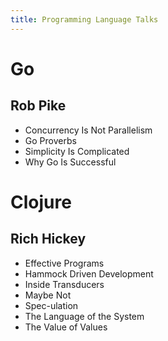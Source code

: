 ```yaml
---
title: Programming Language Talks
---
```


# Go

## Rob Pike
- Concurrency Is Not Parallelism
- Go Proverbs
- Simplicity Is Complicated
- Why Go Is Successful

# Clojure

## Rich Hickey
- Effective Programs
- Hammock Driven Development
- Inside Transducers
- Maybe Not
- Spec-ulation
- The Language of the System
- The Value of Values
